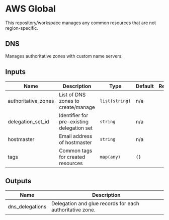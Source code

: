 # AWS Global

This repository/workspace manages any common resources that are not region-specific.

## DNS

Manages authoritative zones with custom name servers.

<!-- markdownlint-disable -->
<!-- BEGINNING OF PRE-COMMIT-TERRAFORM DOCS HOOK -->
## Inputs

| Name | Description | Type | Default | Required |
|------|-------------|------|---------|:--------:|
| authoritative\_zones | List of DNS zones to create/manage | `list(string)` | n/a | yes |
| delegation\_set\_id | Identifier for pre-existing delegation set | `string` | n/a | yes |
| hostmaster | Email address of hostmaster | `string` | n/a | yes |
| tags | Common tags for created resources | `map(any)` | `{}` | no |

## Outputs

| Name | Description |
|------|-------------|
| dns\_delegations | Delegation and glue records for each authoritative zone. |
<!-- END OF PRE-COMMIT-TERRAFORM DOCS HOOK -->
<!-- markdownlint-restore -->
